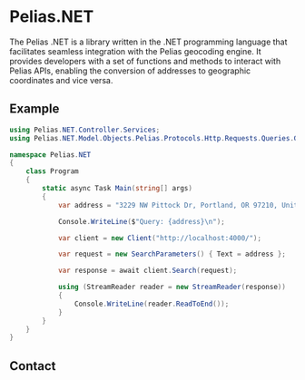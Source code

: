 # Pelias.NET
The Pelias .NET is a library written in the .NET programming language that facilitates seamless integration with the Pelias geocoding engine. It provides developers with a set of functions and methods to interact with Pelias APIs, enabling the conversion of addresses to geographic coordinates and vice versa.

## Example
```csharp
using Pelias.NET.Controller.Services;
using Pelias.NET.Model.Objects.Pelias.Protocols.Http.Requests.Queries.Geocoding;

namespace Pelias.NET
{
    class Program
    {
        static async Task Main(string[] args)
        {
            var address = "3229 NW Pittock Dr, Portland, OR 97210, United States";

            Console.WriteLine($"Query: {address}\n");

            var client = new Client("http://localhost:4000/");

            var request = new SearchParameters() { Text = address };

            var response = await client.Search(request);

            using (StreamReader reader = new StreamReader(response))
            {
                Console.WriteLine(reader.ReadToEnd());
            }
        }
    }
}
```

## Contact
